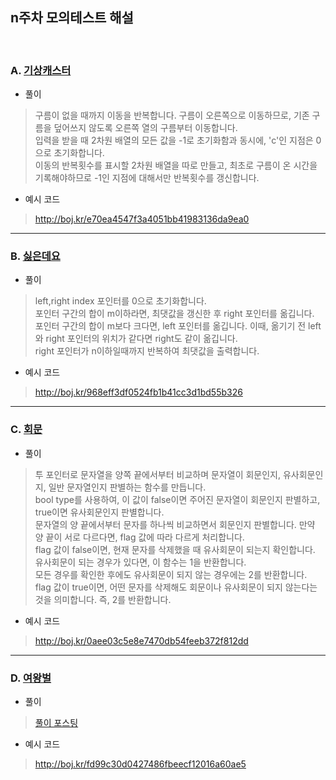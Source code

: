 ## n주차 모의테스트 해설
<br>

### A. [기상캐스터](https://www.acmicpc.net/problem/10709)
- 풀이
>구름이 없을 때까지 이동을 반복합니다. 구름이 오른쪽으로 이동하므로, 기존 구름을 덮어쓰지 않도록 오른쪽 열의 구름부터 이동합니다.<br>
입력을 받을 때 2차원 배열의 모든 값을 -1로 초기화함과 동시에, 'c'인 지점은 0으로 초기화합니다.<br>
이동의 반복횟수를 표시할 2차원 배열을 따로 만들고, 최초로 구름이 온 시간을 기록해야하므로 -1인 지점에 대해서만 반복횟수를 갱신합니다.
- 예시 코드
>http://boj.kr/e70ea4547f3a4051bb41983136da9ea0

****************************

### B. [싫은데요](https://www.acmicpc.net/problem/25916)
- 풀이
>left,right index 포인터를 0으로 초기화합니다.<br>
포인터 구간의 합이 m이하라면, 최댓값을 갱신한 후 right 포인터를 옮깁니다.<br>
포인터 구간의 합이 m보다 크다면, left 포인터를 옮깁니다. 이때, 옮기기 전 left와 right 포인터의 위치가 같다면 right도 같이 옮깁니다.<br>
right 포인터가 n이하일때까지 반복하여 최댓값을 출력합니다.
- 예시 코드
>http://boj.kr/968eff3df0524fb1b41cc3d1bd55b326


****************************

### C. [회문](https://www.acmicpc.net/problem/17609)
- 풀이
>투 포인터로 문자열을 양쪽 끝에서부터 비교하며 문자열이 회문인지, 유사회문인지, 일반 문자열인지 판별하는 함수를 만듭니다.<br>
bool type를 사용하여, 이 값이 false이면 주어진 문자열이 회문인지 판별하고, true이면 유사회문인지 판별합니다.<br>
문자열의 양 끝에서부터 문자를 하나씩 비교하면서 회문인지 판별합니다. 만약 양 끝이 서로 다르다면, flag 값에 따라 다르게 처리합니다.<br>
flag 값이 false이면, 현재 문자를 삭제했을 때 유사회문이 되는지 확인합니다. 유사회문이 되는 경우가 있다면, 이 함수는 1을 반환합니다.<br>
모든 경우를 확인한 후에도 유사회문이 되지 않는 경우에는 2를 반환합니다.<br>
flag 값이 true이면, 어떤 문자를 삭제해도 회문이나 유사회문이 되지 않는다는 것을 의미합니다. 즉, 2를 반환합니다.
- 예시 코드
>http://boj.kr/0aee03c5e8e7470db54feeb372f812dd


****************************

### D. [여왕벌]()
- 풀이
> [풀이 포스팅](https://velog.io/@engus525/백준-10836번-여왕벌)
- 예시 코드
>http://boj.kr/fd99c30d0427486fbeecf12016a60ae5

